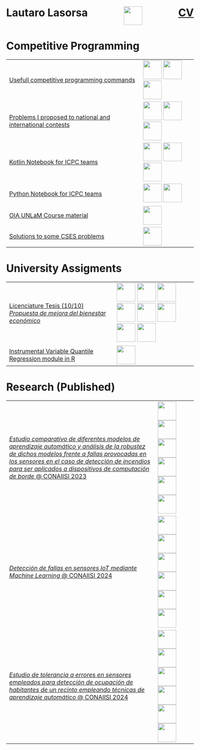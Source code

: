 <div >
    <h1 style="display: flex; justify-content: space-between;"> Lautaro Lasorsa 
    <a href="https://www.linkedin.com/in/lautaro-lasorsa/" > <img src="https://cdn.jsdelivr.net/gh/devicons/devicon@latest/icons/linkedin/linkedin-original.svg" height=50 > </a>
    <a href="./CV/LautaroLasorsa_CV.pdf"> CV </a>
    </h1>
</div><h1> Competitive Programming </h1>
<table>
<tr> <td> <a href=https://github.com/LautaroLasorsa/competitive-programming-suite> Usefull competitive programming commands </a> </td> <td> <img src="https://cdn.jsdelivr.net/gh/devicons/devicon@latest/icons/cplusplus/cplusplus-original.svg" height=50/> <img src="https://skillicons.dev/icons?i=py" height=50/> <img src="https://skillicons.dev/icons?i=bash" height=50/> </td> </tr> 
<tr> <td> <a href=https://github.com/LautaroLasorsa/Mis-problemas--My-Problems> Problems I proposed to national and international contests </a> </td> <td> <img src="https://cdn.jsdelivr.net/gh/devicons/devicon@latest/icons/cplusplus/cplusplus-original.svg" height=50/> <img src="https://skillicons.dev/icons?i=py" height=50/> <img src="https://skillicons.dev/icons?i=latex" height=50/> </td> </tr> 
<tr> <td> <a href=https://github.com/LautaroLasorsa/notebook-unlam-kotlin> Kotlin Notebook for ICPC teams </a> </td> <td> <img src="https://cdn.jsdelivr.net/gh/devicons/devicon@latest/icons/kotlin/kotlin-plain-wordmark.svg" height=50/> <img src="https://skillicons.dev/icons?i=bash" height=50/> <img src="https://skillicons.dev/icons?i=githubactions" height=50/> </td> </tr> 
<tr> <td> <a href=https://github.com/LautaroLasorsa/notebook-unlam-python> Python Notebook for ICPC teams </a> </td> <td> <img src="https://skillicons.dev/icons?i=py" height=50/> <img src="https://skillicons.dev/icons?i=bash" height=50/> </td> </tr> 
<tr> <td> <a href=https://github.com/LautaroLasorsa/OIA-UNLaM> OIA UNLaM Course material </a> </td> <td> <img src="https://cdn.jsdelivr.net/gh/devicons/devicon@latest/icons/cplusplus/cplusplus-original.svg" height=50/> </td> </tr> 
<tr> <td> <a href=https://github.com/LautaroLasorsa/CSES/tree/main> Solutions to some CSES problems </a> </td> <td> <img src="https://cdn.jsdelivr.net/gh/devicons/devicon@latest/icons/cplusplus/cplusplus-original.svg" height=50/> </td> </tr> 
</table>
<h1> University Assigments </h1>
<table>
<tr> <td> <a href=https://github.com/LautaroLasorsa/Tesis-LCD-Lasorsa> Licenciature Tesis (10/10) <i>Propuesta de mejora del bienestar económico</i> </a> </td> <td> <img src="https://skillicons.dev/icons?i=py" height=50/> <img src="https://cdn.jsdelivr.net/gh/devicons/devicon@latest/icons/numpy/numpy-plain-wordmark.svg" height=50/> <img src="https://go-skill-icons.vercel.app/api/icons?i=pandas" height=50/> <img src="https://cdn.jsdelivr.net/gh/devicons/devicon@latest/icons/matplotlib/matplotlib-original.svg" height=50/> <img src="https://cdn.jsdelivr.net/gh/devicons/devicon@latest/icons/jupyter/jupyter-original-wordmark.svg" height=50/> <img src="https://cdn.jsdelivr.net/gh/devicons/devicon@latest/icons/cplusplus/cplusplus-original.svg" height=50/> <img src="https://go-skill-icons.vercel.app/api/icons?i=cuda" height=50/> <img src="https://skillicons.dev/icons?i=latex" height=50/> </td> </tr> 
<tr> <td> <a href=https://github.com/LautaroLasorsa/IVQR> Instrumental Variable Quantile Regression module in R </a> </td> <td> <img src="https://cdn.jsdelivr.net/gh/devicons/devicon@latest/icons/rstudio/rstudio-original.svg" height=50/> </td> </tr> 
</table>
<h1> Research (Published) </h1>
<table>
<tr> <td> <a href=https://github.com/LautaroLasorsa/CONAIISI-2023/tree/main> <i>Estudio comparativo de diferentes modelos de aprendizaje automático y análisis de la robustez de dichos modelos frente a fallas provocadas en los sensores en el caso de detección de incendios para ser aplicados a dispositivos de computación de borde</i> @ CONAIISI 2023 </a> </td> <td> <img src="https://skillicons.dev/icons?i=py" height=50/> <img src="https://cdn.jsdelivr.net/gh/devicons/devicon@latest/icons/tensorflow/tensorflow-original-wordmark.svg" height=50/> <img src="https://cdn.jsdelivr.net/gh/devicons/devicon@latest/icons/matplotlib/matplotlib-original.svg" height=50/> <img src="https://cdn.jsdelivr.net/gh/devicons/devicon@latest/icons/numpy/numpy-plain-wordmark.svg" height=50/> <img src="https://go-skill-icons.vercel.app/api/icons?i=pandas" height=50/> <img src="https://cdn.jsdelivr.net/gh/devicons/devicon@latest/icons/jupyter/jupyter-original-wordmark.svg" height=50/>  </td> </tr> 
<tr> <td> <a href=https://github.com/LautaroLasorsa/CONAIISI-2024/tree/master> <i>Detección de fallas en sensores IoT mediante Machine Learning</i> @ CONAIISI 2024 </a> </td> <td> <img src="https://skillicons.dev/icons?i=py" height=50/> <img src="https://cdn.jsdelivr.net/gh/devicons/devicon@latest/icons/scikitlearn/scikitlearn-original.svg" height=50/> <img src="https://cdn.jsdelivr.net/gh/devicons/devicon@latest/icons/matplotlib/matplotlib-original.svg" height=50/> <img src="https://cdn.jsdelivr.net/gh/devicons/devicon@latest/icons/numpy/numpy-plain-wordmark.svg" height=50/> <img src="https://go-skill-icons.vercel.app/api/icons?i=pandas" height=50/> <img src="https://cdn.jsdelivr.net/gh/devicons/devicon@latest/icons/jupyter/jupyter-original-wordmark.svg" height=50/>  </td> </tr> 
<tr> <td> <a href=https://github.com/carlucho1/CONAIISI-2024-2/tree/main> <i>Estudio de tolerancia a errores en sensores empleados para detección de ocupación de habitantes de un recinto empleando técnicas de aprendizaje automático</i> @ CONAIISI 2024 </a> </td> <td> <img src="https://skillicons.dev/icons?i=py" height=50/> <img src="https://cdn.jsdelivr.net/gh/devicons/devicon@latest/icons/scikitlearn/scikitlearn-original.svg" height=50/> <img src="https://cdn.jsdelivr.net/gh/devicons/devicon@latest/icons/matplotlib/matplotlib-original.svg" height=50/> <img src="https://cdn.jsdelivr.net/gh/devicons/devicon@latest/icons/numpy/numpy-plain-wordmark.svg" height=50/> <img src="https://go-skill-icons.vercel.app/api/icons?i=pandas" height=50/> <img src="https://cdn.jsdelivr.net/gh/devicons/devicon@latest/icons/jupyter/jupyter-original-wordmark.svg" height=50/>  </td> </tr> 
</table>

